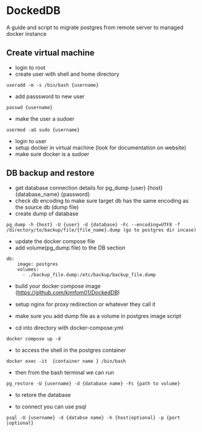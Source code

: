 # DockedDB

A guide and script to migrate postgres from remote server to managed docker instance

## Create virtual machine

* login to root
* create user with shell and home directory 
```
useradd -m -s /bin/bash {username}
``` 
* add passsword to new user 
```
passwd {username}
```
* make the user a sudoer 
```
usermod -aG sudo {username}
```
* login to user
* setup docker in virtual machine (look for documentation on website)
* make sure docker is a sudoer

## DB backup and restore

* get database connection details for pg_dump {user} {host} {database_name} {password}
* check db encoding to make sure target db has the same encoding as the source db (dump file)
* create dump of database
```
pg_dump -h {host} -U {user} -d {database} -Fc --encoding=UTF8 -f /directory/to/backup/file/{file_name}.dump (go to postgres dir incase)
```
* update the docker compose file
* add volume(pg_dump file) to the DB section
```
db:
    image: postgres
    volumes:
      - ./backup_file.dump:/etc/backup/backup_file.dump
```
* build your docker compose image (https://github.com/kimfom01/DockedDB)
* setup nginx for proxy redirection or whatever they call it
* make sure you add dump file as a volume in postgres image script

* cd into directory with docker-compose.yml
```
docker compose up -d
```
* to access the shell in the postgres container

```
docker exec -it  {container name } /bin/bash 
```

* then from the bash terminal we can run 
```
pg_restore -U {username} -d {database name} -Fc {path to volume}
```
* to retore the database

* to connect you can use psql
```
psql -U {username} -d {databse name} -h {host|optional} -p {port |optional}
```


